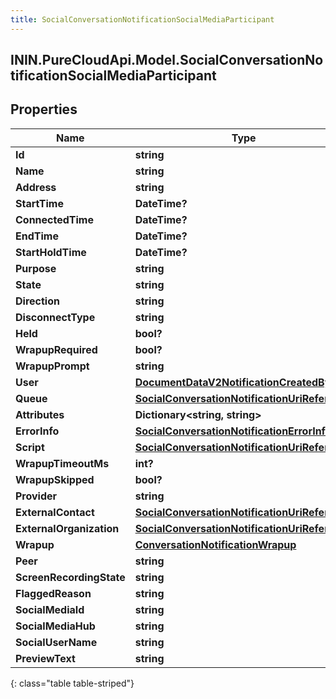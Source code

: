 ```yaml
---
title: SocialConversationNotificationSocialMediaParticipant
---
```

## ININ.PureCloudApi.Model.SocialConversationNotificationSocialMediaParticipant

## Properties

|Name | Type | Description | Notes|
|------------ | ------------- | ------------- | -------------|
| **Id** | **string** |  | [optional] |
| **Name** | **string** |  | [optional] |
| **Address** | **string** |  | [optional] |
| **StartTime** | **DateTime?** |  | [optional] |
| **ConnectedTime** | **DateTime?** |  | [optional] |
| **EndTime** | **DateTime?** |  | [optional] |
| **StartHoldTime** | **DateTime?** |  | [optional] |
| **Purpose** | **string** |  | [optional] |
| **State** | **string** |  | [optional] |
| **Direction** | **string** |  | [optional] |
| **DisconnectType** | **string** |  | [optional] |
| **Held** | **bool?** |  | [optional] |
| **WrapupRequired** | **bool?** |  | [optional] |
| **WrapupPrompt** | **string** |  | [optional] |
| **User** | [**DocumentDataV2NotificationCreatedBy**](DocumentDataV2NotificationCreatedBy.html) |  | [optional] |
| **Queue** | [**SocialConversationNotificationUriReference**](SocialConversationNotificationUriReference.html) |  | [optional] |
| **Attributes** | **Dictionary&lt;string, string&gt;** |  | [optional] |
| **ErrorInfo** | [**SocialConversationNotificationErrorInfo**](SocialConversationNotificationErrorInfo.html) |  | [optional] |
| **Script** | [**SocialConversationNotificationUriReference**](SocialConversationNotificationUriReference.html) |  | [optional] |
| **WrapupTimeoutMs** | **int?** |  | [optional] |
| **WrapupSkipped** | **bool?** |  | [optional] |
| **Provider** | **string** |  | [optional] |
| **ExternalContact** | [**SocialConversationNotificationUriReference**](SocialConversationNotificationUriReference.html) |  | [optional] |
| **ExternalOrganization** | [**SocialConversationNotificationUriReference**](SocialConversationNotificationUriReference.html) |  | [optional] |
| **Wrapup** | [**ConversationNotificationWrapup**](ConversationNotificationWrapup.html) |  | [optional] |
| **Peer** | **string** |  | [optional] |
| **ScreenRecordingState** | **string** |  | [optional] |
| **FlaggedReason** | **string** |  | [optional] |
| **SocialMediaId** | **string** |  | [optional] |
| **SocialMediaHub** | **string** |  | [optional] |
| **SocialUserName** | **string** |  | [optional] |
| **PreviewText** | **string** |  | [optional] |
{: class="table table-striped"}


